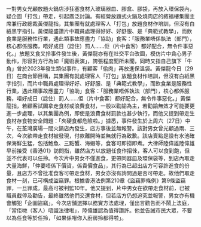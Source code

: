 一對男女光顧放題火鍋店涉狂塞食材入玻璃器皿、膠盒、膠袋，再放入環保袋內，疑企圖「打包」帶走，引起廣泛討論。有經營放題式火鍋及燒肉店的敘福樓集團主席兼行政總裁黃傑龍指，其集團有就處理客人「打包」放題食材作培訓，但沒有白紙黑字指引。黃傑龍盛讚片中職員處理得好好、好舒服、是「典範式教學」，而飲食業是服務性行業，遇此類事故應盡力「協助」食客：「服務業唔係執法（部門），核心都係服務，唔好成日（諗住）罰人......佢（片中食客）都好配合，無令件事惡化。」放題又食又拎事件發生後，黃傑龍亦有在社交平台改圖，模仿片中貪心男子動作，形容對方行為如「魔術表演」，誇張程度聞所未聞，同時又指自己旗下「牛角」曾於2023年發生類似事件，有顧客「偷肉」再放進保溫袋。黃傑龍今日（29日）在商台節目稱，其集團有就處理客人「打包」放題食材作培訓，但沒有白紙黑字指引，而片中職員處理得好好、好舒服、是「典範式教學」，而飲食業是服務性行業，遇此類事故應盡力「協助」食客：「服務業唔係執法（部門），核心都係服務，唔好成日（諗住）罰人......佢（片中食客）都好配合，無令件事惡化。」黃傑龍指，若顧客試圖拿走食材或浪費食材，一般以勸諭為主，若勸諭無效才可能要更進一步處理，以其集團為例，即使是浪費食材罰款也甚少執行，而他又提到帶走生食材存食物安全問題：「夾硬食都危險啦。」據悉，事件發生於上周六（27日）中午，在荃灣廣場一間火鍋店內發生，店方事後並無報警。該對男女曾光顧過兩、三次，今次欲帶走食材被發現，付款離開時並無就行為致歉。該店賣點是設有水池確保海鮮生猛，包括鮑魚、三點蟹、海蝦等，食客可即撈即煮。大律師陸偉雄陸偉雄早前接受《香港01》訪問指，雖然店方以放題任食作招徠，客人可以食到飽，但並不代表可以任拎。今次片中男女不僅進食，更帶同器皿及環保袋等，到店內取走大量海鮮，「仲要唔係下價貨，係貴價食品」，其行為已超出店方可容許進食的份量，且店方不曾批准食客可帶走食材，男女亦沒有詢問過是否可帶走。故他們取走食材一刻，已可構成盜竊罪。根據香港法例第210章《盜竊罪條例》第9條盜竊罪，一旦罪成，最高可被判監10年。他又提到，片中男女在欲帶走食材前，已被職員截停及勸告，最終雖然他們交還食材，但若店方仍想追究並報警，男女亦有機會觸犯「企圖盜竊」。今次店舖選擇以務實方法處理，僅出言勸告而不鬧上法庭，「當佢哋（客人）唔識法律啦」，陸偉雄認為值得讚許。他並告誡市民大眾，不要以為任食等於任拎，「如果係咁你入廚房拎都得啦」。